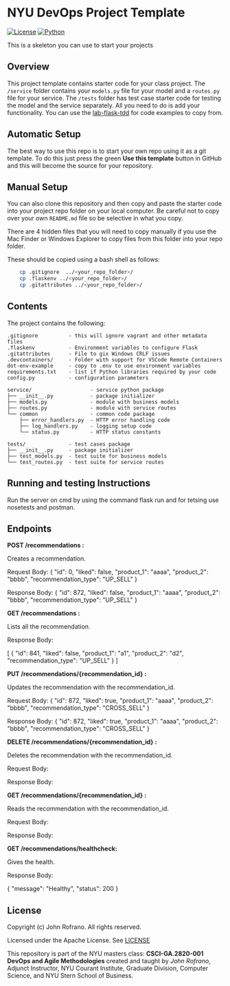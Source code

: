 # NYU DevOps Project Template

[![License](https://img.shields.io/badge/License-Apache_2.0-blue.svg)](https://opensource.org/licenses/Apache-2.0)
[![Python](https://img.shields.io/badge/Language-Python-blue.svg)](https://python.org/)

This is a skeleton you can use to start your projects

## Overview

This project template contains starter code for your class project. The `/service` folder contains your `models.py` file for your model and a `routes.py` file for your service. The `/tests` folder has test case starter code for testing the model and the service separately. All you need to do is add your functionality. You can use the [lab-flask-tdd](https://github.com/nyu-devops/lab-flask-tdd) for code examples to copy from.

## Automatic Setup

The best way to use this repo is to start your own repo using it as a git template. To do this just press the green **Use this template** button in GitHub and this will become the source for your repository.

## Manual Setup

You can also clone this repository and then copy and paste the starter code into your project repo folder on your local computer. Be careful not to copy over your own `README.md` file so be selective in what you copy.

There are 4 hidden files that you will need to copy manually if you use the Mac Finder or Windows Explorer to copy files from this folder into your repo folder.

These should be copied using a bash shell as follows:

```bash
    cp .gitignore  ../<your_repo_folder>/
    cp .flaskenv ../<your_repo_folder>/
    cp .gitattributes ../<your_repo_folder>/
```

## Contents

The project contains the following:

```text
.gitignore          - this will ignore vagrant and other metadata files
.flaskenv           - Environment variables to configure Flask
.gitattributes      - File to gix Windows CRLF issues
.devcontainers/     - Folder with support for VSCode Remote Containers
dot-env-example     - copy to .env to use environment variables
requirements.txt    - list if Python libraries required by your code
config.py           - configuration parameters

service/                   - service python package
├── __init__.py            - package initializer
├── models.py              - module with business models
├── routes.py              - module with service routes
└── common                 - common code package
    ├── error_handlers.py  - HTTP error handling code
    ├── log_handlers.py    - logging setup code
    └── status.py          - HTTP status constants

tests/              - test cases package
├── __init__.py     - package initializer
├── test_models.py  - test suite for business models
└── test_routes.py  - test suite for service routes
```


## Running and testing Instructions

Run the server on cmd by using the command flask run and for tetsing use nosetests and postman.

## Endpoints

**POST /recommendations :**

Creates a recommendation.

Request Body: 
{
        "id": 0,
        "liked": false,
        "product_1": "aaaa",
        "product_2": "bbbb",
        "recommendation_type": "UP_SELL"
}

Response Body:
{
    "id": 872,
    "liked": false,
    "product_1": "aaaa",
    "product_2": "bbbb",
    "recommendation_type": "UP_SELL"
}

**GET /recommendations :**

Lists all the recommendation.

Response Body:

[
    {
        "id": 841,
        "liked": false,
        "product_1": "a1",
        "product_2": "d2",
        "recommendation_type": "UP_SELL"
    }
]


**PUT /recommendations/{recommendation_id} :**

Updates the recommendation with the recommendation_id.

Request Body: 
{
        "id": 872,
        "liked": true,
        "product_1": "aaaa",
        "product_2": "bbbb",
        "recommendation_type": "CROSS_SELL"
}

Response Body:
{
    "id": 872,
    "liked": true,
    "product_1": "aaaa",
    "product_2": "bbbb",
    "recommendation_type": "CROSS_SELL"
}


**DELETE /recommendations/{recommendation_id} :**

Deletes the recommendation with the recommendation_id.

Request Body: 

Response Body:

**GET /recommendations/{recommendation_id} :**

Reads the recommendation with the recommendation_id.

Request Body: 

Response Body:

**GET /recommendations/healthcheck:**

Gives the health.

Response Body:

{
    "message": "Healthy",
    "status": 200
}

## License

Copyright (c) John Rofrano. All rights reserved.

Licensed under the Apache License. See [LICENSE](LICENSE)

This repository is part of the NYU masters class: **CSCI-GA.2820-001 DevOps and Agile Methodologies** created and taught by *John Rofrano*, Adjunct Instructor, NYU Courant Institute, Graduate Division, Computer Science, and NYU Stern School of Business.
